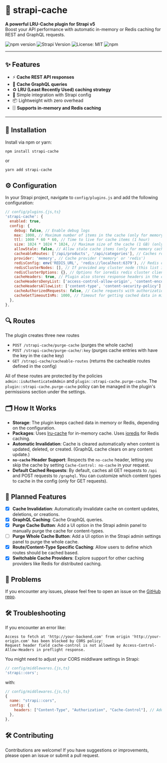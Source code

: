# 🧠 strapi-cache

**A powerful LRU-Cache plugin for Strapi v5**  
Boost your API performance with automatic in-memory or Redis caching for REST and GraphQL requests.

![npm version](https://img.shields.io/badge/version-1.5.0-blue)
![Strapi Version](https://img.shields.io/badge/strapi-v5-blue)
![License: MIT](https://img.shields.io/badge/license-MIT-green)
![npm](https://img.shields.io/npm/dt/strapi-cache)

---

## ✨ Features

- ⚡️ **Cache REST API responses**
- 🔮 **Cache GraphQL queries**
- ♻️ **LRU (Least Recently Used) caching strategy**
- 🔧 Simple integration with Strapi config
- 📦 Lightweight with zero overhead
- 🗄️ **Supports in-memory and Redis caching**

---

## 🚀 Installation

Install via npm or yarn:

```bash
npm install strapi-cache
```

or

```bash
yarn add strapi-cache
```

## ⚙️ Configuration

In your Strapi project, navigate to `config/plugins.js` and add the following configuration:

```javascript
// config/plugins.{js,ts}
'strapi-cache': {
  enabled: true,
  config: {
    debug: false, // Enable debug logs
    max: 1000, // Maximum number of items in the cache (only for memory cache)
    ttl: 1000 * 60 * 60, // Time to live for cache items (1 hour)
    size: 1024 * 1024 * 1024, // Maximum size of the cache (1 GB) (only for memory cache)
    allowStale: false, // Allow stale cache items (only for memory cache)
    cacheableRoutes: ['/api/products', '/api/categories'], // Caches routes which start with these paths (if empty array, all '/api' routes are cached)
    provider: 'memory', // Cache provider ('memory' or 'redis')
    redisConfig: env('REDIS_URL', 'redis://localhost:6379'), // Redis config takes either a string or an object see https://ioredis.readthedocs.io/en/stable/README for references to what object is available, the object or string is passed directly to ioredis client (if using Redis)
    redisClusterNodes: [], // If provided any cluster node (this list is not empty), initialize ioredis redis cluster client. Each object must have keys 'host' and 'port'. See https://ioredis.readthedocs.io/en/stable/README for references
    redisClusterOptions: {}, // Options for ioredis redis cluster client. redisOptions key is taken from redisConfig parameter above if not set here. See https://ioredis.readthedocs.io/en/stable/README for references
    cacheHeaders: true, // Plugin also stores response headers in the cache (set to false if you don't want to cache headers)
    cacheHeadersDenyList: ['access-control-allow-origin', 'content-encoding'], // Headers to exclude from the cache (must be lowercase, if empty array, no headers are excluded, cacheHeaders must be true)
    cacheHeadersAllowList: ['content-type', 'content-security-policy'] // Headers to include in the cache (must be lowercase, if empty array, all headers are cached, cacheHeaders must be true)
    cacheAuthorizedRequests: false, // Cache requests with authorization headers (set to true if you want to cache authorized requests)
    cacheGetTimeoutInMs: 1000, // Timeout for getting cached data in milliseconds (default is 1 seconds)
  },
},
```

## 🔍 Routes

The plugin creates three new routes

- `POST /strapi-cache/purge-cache` (purges the whole cache)
- `POST /strapi-cache/purge-cache/:key` (purges cache entries with have the key in the cache key)
- `GET /strapi-cache/cacheable-routes` (returns the cacheable routes defined in the config)

All of these routes are protected by the policies `admin::isAuthenticatedAdmin` and `plugin::strapi-cache.purge-cache`. The `plugin::strapi-cache.purge-cache` policy can be managed in the plugin's permissions section under the settings.

## 🗂️ How It Works

- **Storage**: The plugin keeps cached data in memory or Redis, depending on the configuration.
- **Packages**: Uses [lru-cache](https://github.com/isaacs/node-lru-cache) for in-memory cache. Uses [ioredis](https://github.com/redis/ioredis) for Redis caching.
- **Automatic Invalidation**: Cache is cleared automatically when content is updated, deleted, or created. (GraphQL cache clears on any content update.)
- **`no-cache` Header Support**: Respects the `no-cache` header, letting you skip the cache by setting `Cache-Control: no-cache` in your request.
- **Default Cached Requests**: By default, caches all GET requests to `/api` and POST requests to `/graphql`. You can customize which content types to cache in the config (only for GET requests).

## 🔮 Planned Features

- [x] **Cache Invalidation**: Automatically invalidate cache on content updates, deletions, or creations.
- [x] **GraphQL Caching**: Cache GraphQL queries.
- [x] **Purge Cache Button**: Add a UI option in the Strapi admin panel to manually purge the cache for content-types.
- [ ] **Purge Whole Cache Button**: Add a UI option in the Strapi admin settings panel to purge the whole cache.
- [x] **Route/Content-Type Specific Caching**: Allow users to define which routes should be cached based.
- [x] **Switchable Cache Providers**: Explore support for other caching providers like Redis for distributed caching.

## 🛑 Problems

If you encounter any issues, please feel free to open an issue on the [GitHub repo](https://github.com/TupiC/strapi-cache/issues/new).

## 🛠️ Troubleshooting

If you encounter an error like:

```
Access to fetch at 'http://your-backend.com' from origin 'http://your-origin.com' has been blocked by CORS policy:
Request header field cache-control is not allowed by Access-Control-Allow-Headers in preflight response.
```

You might need to adjust your CORS middlware settings in Strapi:

```javascript
// config/middlewares.{js,ts}
'strapi::cors';
```

with:

```javascript
// config/middlewares.{js,ts}
{
  name: "strapi::cors",
  config: {
    headers: ["Content-Type", "Authorization", "Cache-Control"], // Add 'Cache-Control' to the allowed headers
  },
},
```

## 🛠️ Contributing

Contributions are welcome! If you have suggestions or improvements, please open an issue or submit a pull request.
